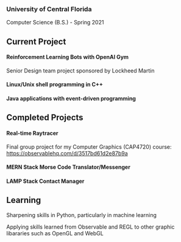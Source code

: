 ### University of Central Florida
Computer Science (B.S.) - Spring 2021

## Current Project
#### Reinforcement Learning Bots with OpenAI Gym
Senior Design team project sponsored by Lockheed Martin
#### Linux/Unix shell programming in C++

#### Java applications with event-driven programming

## Completed Projects
#### Real-time Raytracer
Final group project for my Computer Graphics (CAP4720) course: https://observablehq.com/d/3517bd61d2e87b9a
#### MERN Stack Morse Code Translator/Messenger
#### LAMP Stack Contact Manager

## Learning
Sharpening skills in Python, particularly in machine learning

Applying skills learned from Observable and REGL to other graphic libararies such as OpenGL and WebGL

<!--
**alanperrow/alanperrow** is a ✨ _special_ ✨ repository because its `README.md` (this file) appears on your GitHub profile.

Here are some ideas to get you started:

- 🔭 I’m currently working on ...
- 🌱 I’m currently learning ...
- 👯 I’m looking to collaborate on ...
- 🤔 I’m looking for help with ...
- 💬 Ask me about ...
- 📫 How to reach me: ...
- 😄 Pronouns: ...
- ⚡ Fun fact: ...
-->

